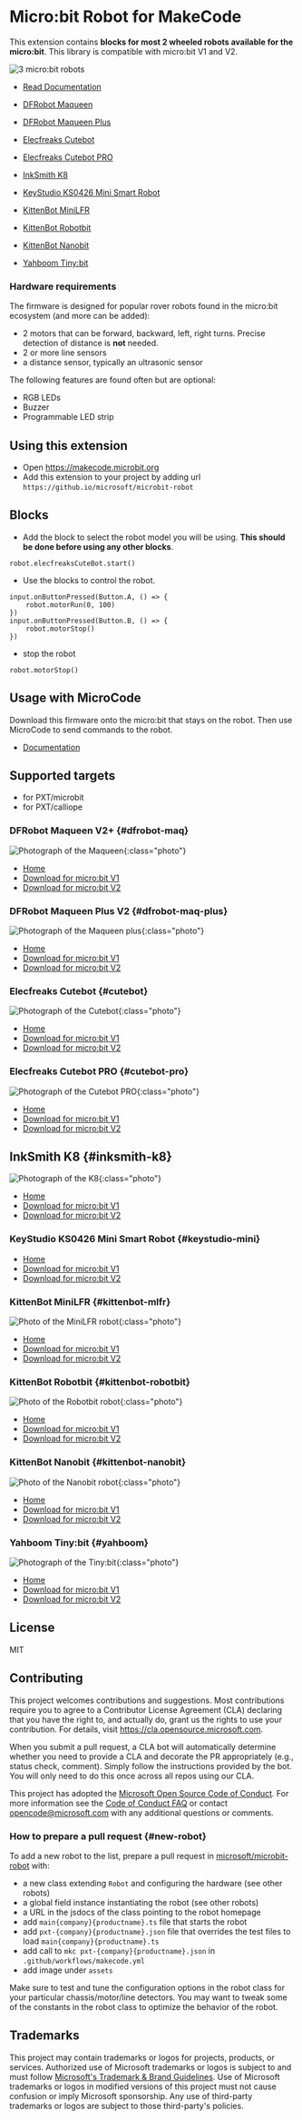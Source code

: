 # Micro:bit Robot for MakeCode

This extension contains **blocks for most 2 wheeled robots available for the micro:bit**.
This library is compatible with micro:bit V1 and V2.

![3 micro:bit robots](./assets/images/robots.jpg)

-   [Read Documentation](https://makecode.microbit.org/pkg/microsoft/microbit-robot)

-   [DFRobot Maqueen](#dfrobot-maq)
-   [DFRobot Maqueen Plus](#dfrobot-maq-plus)
-   [Elecfreaks Cutebot](#cutebot)
-   [Elecfreaks Cutebot PRO](#cutebot-pro)
-   [InkSmith K8](#inksmith-k8)
-   [KeyStudio KS0426 Mini Smart Robot](#keystudio-mini)
-   [KittenBot MiniLFR](#kittenbot-mlfr)
-   [KittenBot Robotbit](#kittenbot-robotbit)
-   [KittenBot Nanobit](#kittenbot-nanobit)
-   [Yahboom Tiny:bit](#yahboom)

### Hardware requirements

The firmware is designed for popular rover robots found in the micro:bit ecosystem
(and more can be added):

-   2 motors that can be forward, backward, left, right turns. Precise detection of distance is **not** needed.
-   2 or more line sensors
-   a distance sensor, typically an ultrasonic sensor

The following features are found often but are optional:

-   RGB LEDs
-   Buzzer
-   Programmable LED strip

## Using this extension

-   Open https://makecode.microbit.org
-   Add this extension to your project by adding url `https://github.io/microsoft/microbit-robot`

## Blocks

-   Add the block to select the robot model you will be using. **This should be done before using any other blocks**.

```blocks
robot.elecfreaksCuteBot.start()
```

-   Use the blocks to control the robot.

```blocks
input.onButtonPressed(Button.A, () => {
    robot.motorRun(0, 100)
})
input.onButtonPressed(Button.B, () => {
    robot.motorStop()
})
```

-  stop the robot

```blocks
robot.motorStop()
```

## Usage with MicroCode

Download this firmware onto the micro:bit that stays on the robot. Then use MicroCode to send commands
to the robot.

-   [Documentation](https://microsoft.github.io/microcode/docs/robot)

## Supported targets

-   for PXT/microbit
-   for PXT/calliope

### DFRobot Maqueen V2+ {#dfrobot-maq}

![Photograph of the Maqueen](./assets/images/maqueen.jpeg){:class="photo"}

-   [Home](https://wiki.dfrobot.com/micro_Maqueen_for_micro_bit_SKU_ROB0148-EN)
-   [Download for micro:bit V1](https://microsoft.github.io/microbit-robot/assets/robot-dfrobot-maqueen-for-microbit-v1.hex)
-   [Download for micro:bit V2](https://microsoft.github.io/microbit-robot/assets/robot-dfrobot-maqueen-for-microbit-v2.hex)

### DFRobot Maqueen Plus V2 {#dfrobot-maq-plus}

![Photograph of the Maqueen plus](./assets/images/dfrobotmaqueenplusv2.jpg){:class="photo"}

-   [Home](https://www.dfrobot.com/product-2026.html)
-   [Download for micro:bit V1](https://microsoft.github.io/microbit-robot/assets/robot-dfrobot-maqueen-plus-for-microbit-v1.hex)
-   [Download for micro:bit V2](https://microsoft.github.io/microbit-robot/assets/robot-dfrobot-maqueen-plus-for-microbit-v2.hex)

### Elecfreaks Cutebot {#cutebot}

![Photograph of the Cutebot](./assets/images/cutebot.jpeg){:class="photo"}

-   [Home](https://www.elecfreaks.com/micro-bit-smart-cutebot.html)
-   [Download for micro:bit V1](https://microsoft.github.io/microbit-robot/assets/robot-elecfreaks-cutebot-for-microbit-v1.hex)
-   [Download for micro:bit V2](https://microsoft.github.io/microbit-robot/assets/robot-elecfreaks-cutebot-for-microbit-v2.hex)

### Elecfreaks Cutebot PRO {#cutebot-pro}

![Photograph of the Cutebot PRO](./assets/images/cutebotpro.jpeg){:class="photo"}

-   [Home](https://shop.elecfreaks.com/products/elecfreaks-smart-cutebot-pro-v2-programming-robot-car-for-micro-bit)
-   [Download for micro:bit V1](https://microsoft.github.io/microbit-robot/assets/robot-elecfreaks-cutebotpro-for-microbit-v1.hex)
-   [Download for micro:bit V2](https://microsoft.github.io/microbit-robot/assets/robot-elecfreaks-cutebotpro-for-microbit-v2.hex)

## InkSmith K8 {#inksmith-k8}

![Photograph of the K8](./assets/images/inksmithk8.webp){:class="photo"}

-   [Home](https://www.inksmith.ca/products/k8-robotics-kit)
-   [Download for micro:bit V1](https://microsoft.github.io/microbit-robot/assets/robot-inksmith-k8-for-microbit-v1.hex)
-   [Download for micro:bit V2](https://microsoft.github.io/microbit-robot/assets/robot-inksmith-k8-for-microbit-v2.hex)

### KeyStudio KS0426 Mini Smart Robot {#keystudio-mini}

-   [Home](https://wiki.keyestudio.com/KS0426_Keyestudio_Micro%EF%BC%9Abit_Mini_Smart_Robot_Car_Kit_V2)
-   [Download for micro:bit V1](https://microsoft.github.io/microbit-robot/assets/robot-keystudio-minismartrobot-for-microbit-v1.hex)
-   [Download for micro:bit V2](https://microsoft.github.io/microbit-robot/assets/robot-keystudio-minismartrobot-for-microbit-v2.hex)

### KittenBot MiniLFR {#kittenbot-mlfr}

![Photo of the MiniLFR robot](./assets/images/minilfr.png){:class="photo"}

-   [Home](https://www.kittenbot.cc/products/kittenbot-minilfr-programmable-robot-car-kit-for-microbit)
-   [Download for micro:bit V1](https://microsoft.github.io/microbit-robot/assets/robot-kittenbot-minilfr-for-microbit-v1.hex)
-   [Download for micro:bit V2](https://microsoft.github.io/microbit-robot/assets/robot-kittenbot-minilfr-for-microbit-v2.hex)

### KittenBot Robotbit {#kittenbot-robotbit}

![Photo of the Robotbit robot](./assets/images/robotbit.webp){:class="photo"}

-   [Home](https://www.kittenbot.cc/products/robotbit-robotics-expansion-board-for-micro-bit)
-   [Download for micro:bit V1](https://microsoft.github.io/microbit-robot/assets/robot-kittenbot-robotbit-for-microbit-v1.hex)
-   [Download for micro:bit V2](https://microsoft.github.io/microbit-robot/assets/robot-kittenbot-robotbit-for-microbit-v2.hex)

### KittenBot Nanobit {#kittenbot-nanobit}

![Photo of the Nanobit robot](./assets/images/nanobit.webp){:class="photo"}

-   [Home](https://www.kittenbot.cc/products/kittenbot-nanobit-with-kb-link-downloader-for-makecode-python-and-arduino-programming)
-   [Download for micro:bit V1](https://microsoft.github.io/microbit-robot/assets/robot-kittenbot-nanobit-for-microbit-v1.hex)
-   [Download for micro:bit V2](https://microsoft.github.io/microbit-robot/assets/robot-kittenbot-nanobit-for-microbit-v2.hex)

### Yahboom Tiny:bit {#yahboom}

![Photograph of the Tiny:bit](./assets/images/tinybit.jpeg){:class="photo"}

-   [Home](http://www.yahboom.net/study/Tiny:bit)
-   [Download for micro:bit V1](https://microsoft.github.io/microbit-robot/assets/robot-yahboom-tinybit-for-microbit-v1.hex)
-   [Download for micro:bit V2](https://microsoft.github.io/microbit-robot/assets/robot-yahboom-tinybit-for-microbit-v2.hex)

## License

MIT

## Contributing

This project welcomes contributions and suggestions. Most contributions require you to agree to a
Contributor License Agreement (CLA) declaring that you have the right to, and actually do, grant us
the rights to use your contribution. For details, visit https://cla.opensource.microsoft.com.

When you submit a pull request, a CLA bot will automatically determine whether you need to provide
a CLA and decorate the PR appropriately (e.g., status check, comment). Simply follow the instructions
provided by the bot. You will only need to do this once across all repos using our CLA.

This project has adopted the [Microsoft Open Source Code of Conduct](https://opensource.microsoft.com/codeofconduct/).
For more information see the [Code of Conduct FAQ](https://opensource.microsoft.com/codeofconduct/faq/) or
contact [opencode@microsoft.com](mailto:opencode@microsoft.com) with any additional questions or comments.

### How to prepare a pull request {#new-robot}

To add a new robot to the list, prepare a pull request in [microsoft/microbit-robot](https://github.com/microsoft/microbit-robot) with:

-   a new class extending `Robot` and configuring the hardware (see other robots)
-   a global field instance instantiating the robot (see other robots)
-   a URL in the jsdocs of the class pointing to the robot homepage
-   add `main{company}{productname}.ts` file that starts the robot
-   add `pxt-{company}{productname}.json` file that overrides the test files to load `main{company}{productname}.ts`
-   add call to `mkc pxt-{company}{productname}.json` in `.github/workflows/makecode.yml`
-   add image under `assets`

Make sure to test and tune the configuration options in the robot class for your particular
chassis/motor/line detectors. You may want to tweak some of the constants in the robot class to optimize the behavior of the robot.

## Trademarks

This project may contain trademarks or logos for projects, products, or services. Authorized use of Microsoft
trademarks or logos is subject to and must follow
[Microsoft's Trademark & Brand Guidelines](https://www.microsoft.com/en-us/legal/intellectualproperty/trademarks/usage/general).
Use of Microsoft trademarks or logos in modified versions of this project must not cause confusion or imply Microsoft sponsorship.
Any use of third-party trademarks or logos are subject to those third-party's policies.
